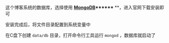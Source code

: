 这个博客系统的数据库，选择使用 **[MongoDB](https://www.mongodb.com/)****\*\*** \*\*，进入官网下载安装即可

安装完成后，将文件目录配置到系统变量中

在C盘下创建 `data/db` 目录，打开命令行工具运行 `mongod` ，数据库就启动了

